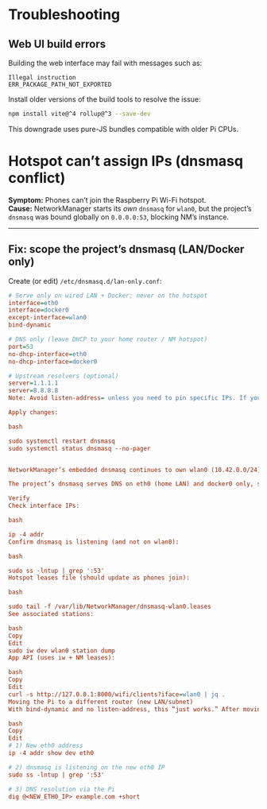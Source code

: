 # Troubleshooting

## Web UI build errors

Building the web interface may fail with messages such as:

```
Illegal instruction
ERR_PACKAGE_PATH_NOT_EXPORTED
```

Install older versions of the build tools to resolve the issue:

```bash
npm install vite@^4 rollup@^3 --save-dev
```

This downgrade uses pure-JS bundles compatible with older Pi CPUs.


# Hotspot can’t assign IPs (dnsmasq conflict)

**Symptom:** Phones can’t join the Raspberry Pi Wi-Fi hotspot.  
**Cause:** NetworkManager starts its *own* `dnsmasq` for `wlan0`, but the project’s `dnsmasq` was bound globally on `0.0.0.0:53`, blocking NM’s instance.

---

## Fix: scope the project’s dnsmasq (LAN/Docker only)

Create (or edit) `/etc/dnsmasq.d/lan-only.conf`:

```ini
# Serve only on wired LAN + Docker; never on the hotspot
interface=eth0
interface=docker0
except-interface=wlan0
bind-dynamic

# DNS only (leave DHCP to your home router / NM hotspot)
port=53
no-dhcp-interface=eth0
no-dhcp-interface=docker0

# Upstream resolvers (optional)
server=1.1.1.1
server=8.8.8.8
Note: Avoid listen-address= unless you need to pin specific IPs. If you do use it, update the addresses whenever eth0’s IP changes.

Apply changes:

bash

sudo systemctl restart dnsmasq
sudo systemctl status dnsmasq --no-pager


NetworkManager’s embedded dnsmasq continues to own wlan0 (10.42.0.0/24) for the hotspot.

The project’s dnsmasq serves DNS on eth0 (home LAN) and docker0 only, so there’s no port 53 clash on wlan0.

Verify
Check interface IPs:

bash

ip -4 addr
Confirm dnsmasq is listening (and not on wlan0):

bash

sudo ss -lntup | grep ':53'
Hotspot leases file (should update as phones join):

bash

sudo tail -f /var/lib/NetworkManager/dnsmasq-wlan0.leases
See associated stations:

bash
Copy
Edit
sudo iw dev wlan0 station dump
App API (uses iw + NM leases):

bash
Copy
Edit
curl -s http://127.0.0.1:8000/wifi/clients?iface=wlan0 | jq .
Moving the Pi to a different router (new LAN/subnet)
With bind-dynamic and no listen-address, this “just works.” After moving:

bash
Copy
Edit
# 1) New eth0 address
ip -4 addr show dev eth0

# 2) dnsmasq is listening on the new eth0 IP
sudo ss -lntup | grep ':53'

# 3) DNS resolution via the Pi
dig @<NEW_ETH0_IP> example.com +short